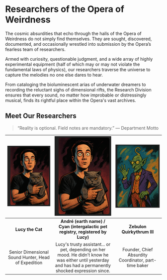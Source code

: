 # Researchers of the Opera of Weirdness

The cosmic absurdities that echo through the halls of the Opera of Weirdness do not simply find themselves.
They are sought, discovered, documented, and occasionally wrestled into submission by the Opera’s fearless team of researchers.

Armed with curiosity, questionable judgment, and a wide array of highly experimental equipment (half of which may or may not violate the fundamental laws of physics), our researchers traverse the universe to capture the melodies no one else dares to hear.

From cataloging the bioluminescent arias of underwater dreamers to recording the reluctant sighs of dimensional rifts, the Research Division ensures that every sound, no matter how improbable or distressingly musical, finds its rightful place within the Opera's vast archives.

## Meet Our Researchers

> “Reality is optional. Field notes are mandatory.” — Department Motto




| ![Lucy](/assets/researchers/lucy.png) | ![Cyanism](/assets/researchers/lucy.png) | ![Zebulon](/assets/researchers/zebulon.png) |
|:-----------------------------------:|:----------------------------------------:|:----------------------------------------:|
| **Lucy the Cat** | **André (earth name) / Cyan (intergalactic pet registry, registered by Lucy)** | **Zebulon Quirkythrum III** |
| Senior Dimensional Sound Hunter, Head of Expedition | Lucy's trusty assistant... or pet, depending on her mood. He didn't know he was either until yesterday and has had a permanently shocked expression since.| Founder, Chief Absurdity Coordinator, part-time baker |
